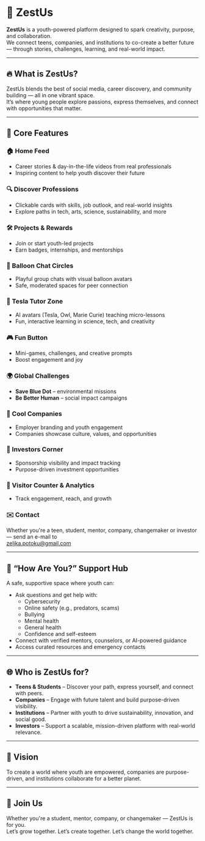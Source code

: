 # 🌟 ZestUs

**ZestUs** is a youth-powered platform designed to spark creativity, purpose, and collaboration.  
We connect teens, companies, and institutions to co-create a better future — through stories, challenges, learning, and real-world impact.

---

## 🔥 What is ZestUs?

ZestUs blends the best of social media, career discovery, and community building — all in one vibrant space.  
It’s where young people explore passions, express themselves, and connect with opportunities that matter.

---

## 🎯 Core Features

### 🏠 Home Feed
- Career stories & day-in-the-life videos from real professionals
- Inspiring content to help youth discover their future

### 🔍 Discover Professions
- Clickable cards with skills, job outlook, and real-world insights
- Explore paths in tech, arts, science, sustainability, and more
### 🛠️ Projects & Rewards
- Join or start youth-led projects
- Earn badges, internships, and mentorships

### 💬 Balloon Chat Circles
- Playful group chats with visual balloon avatars
- Safe, moderated spaces for peer connection

### 🧠 Tesla Tutor Zone
- AI avatars (Tesla, Owl, Marie Curie) teaching micro-lessons
- Fun, interactive learning in science, tech, and creativity
### 🎮 Fun Button
- Mini-games, challenges, and creative prompts
- Boost engagement and joy

### 🌍 Global Challenges
- **Save Blue Dot** – environmental missions
- **Be Better Human** – social impact campaigns
### 🏢 Cool Companies
- Employer branding and youth engagement
- Companies showcase culture, values, and opportunities

### 💼 Investors Corner
- Sponsorship visibility and impact tracking
- Purpose-driven investment opportunities

### 👥 Visitor Counter & Analytics
- Track engagement, reach, and growth

### ✉️ Contact
Whether you're a teen, student, mentor, company, changemaker or investor — send an e-mail to  
zeljka.potoku@gmail.com


---

## 💬 “How Are You?” Support Hub
A safe, supportive space where youth can:
- Ask questions and get help with:
  - Cybersecurity
  - Online safety (e.g., predators, scams)
  - Bullying
  - Mental health
  - General health
  - Confidence and self-esteem
- Connect with verified mentors, counselors, or AI-powered guidance
- Access curated resources and emergency contacts

---

## 🌐 Who is ZestUs for?

- **Teens & Students** – Discover your path, express yourself, and connect with peers.
- **Companies** – Engage with future talent and build purpose-driven visibility.
- **Institutions** – Partner with youth to drive sustainability, innovation, and social good.
- **Investors** – Support a scalable, mission-driven platform with real-world relevance.

---

## 🚀 Vision

To create a world where youth are empowered, companies are purpose-driven, and institutions collaborate for a better planet.

---

## 🤝 Join Us

Whether you're a student, mentor, company, or changemaker — ZestUs is for you.  
Let’s grow together. Let’s create together. Let’s change the world together.

